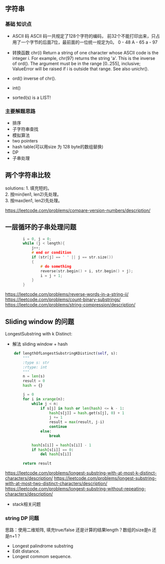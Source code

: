 
##
## 字符串
### 基础 知识点 ###
 * ASCII 码
ASCII 码一共规定了128个字符的编码， 前32个不能打印出来，只占用了一个字节的后面7位，最前面的一位统一规定为0。
0 - 48
A - 65
a - 97
 * 转换函数
chr(i)
Return a string of one character whose ASCII code is the integer i. For example, chr(97) returns the string 'a'. This is the inverse of ord(). The argument must be in the range [0..255], inclusive; ValueError will be raised if i is outside that range. See also unichr().

* ord() inverse of chr().
* int()
* sorted(s) is a LIST!

### 主要解题思路 ###
* 排序
* 子字符串查找
* 模拟算法
* two pointers
* hash table(可以用size 为 128 byte的数组替换)
* DP
* 子串处理
## 两个字符串比较
   solutions: 
     1. 填充短的。  
     2. 按min(len1, len2)先处理。  
     3. 按max(len1, len2)先处理。  
  
  https://leetcode.com/problems/compare-version-numbers/description/
   
## 一层循环的子串处理问题
```cpp
        i = 0, j = 0;
        while (j < length){
            j++;
            # end or condition
            if (str[j] == ' ' || j == str.size())
            {
                # do something
                reverse(str.begin() + i, str.begin() + j);
                i = j + 1;
            }
        }
```
https://leetcode.com/problems/reverse-words-in-a-string-ii/  
https://leetcode.com/problems/count-binary-substrings/  
https://leetcode.com/problems/string-compression/description/

## Sliding window 的问题
  LongestSubstring with k Distinct:
* 解法 sliding window + hash

```python
    def lengthOfLongestSubstringKDistinct(self, s):
        """
        :type s: str
        :rtype: int
        """
        n = len(s)
        result = 0
        hash = {}

        j = 0
        for i in xrange(n):
            while j < n:
                if s[j] in hash or len(hash) <= k - 1:
                    hash[s[j]] = hash.get(s[j], 0) + 1
                    j += 1
                    result = max(result, j-i)
                    continue
                else:
                    break
            
            hash[s[i]] = hash[s[i]] - 1
            if hash[s[i]] == 0:
                del hash[s[i]]
                
        return result
```
https://leetcode.com/problems/longest-substring-with-at-most-k-distinct-characters/description/
https://leetcode.com/problems/longest-substring-with-at-most-two-distinct-characters/description/
https://leetcode.com/problems/longest-substring-without-repeating-characters/description/

* stack相关问题

### string DP 问题 ###
思路：使用二维矩阵, 填充true/false 还是计算的结果length？数组的size是n 还是n+1？
* Longest palindrome substring
* Edit distance.
* Longest commom sequence.


